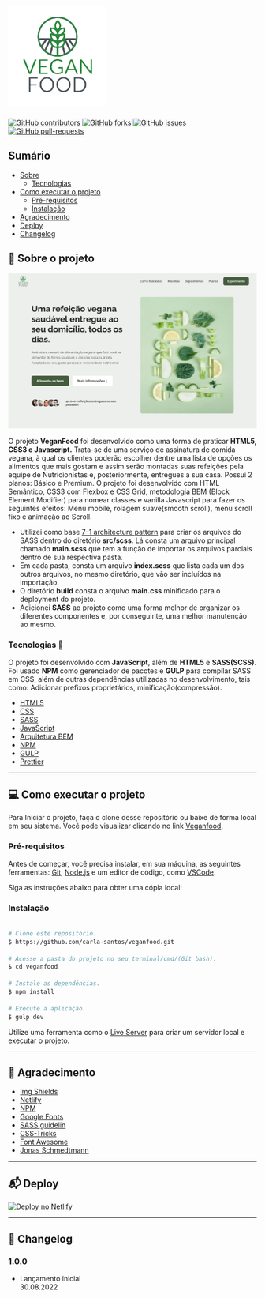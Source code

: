 # ![Logo](https://github.com/carla-santos/veganfood/blob/main/img/logo.png)

[![GitHub contributors](https://img.shields.io/github/contributors/carla-santos/veganfood?color=blue&label=Colaboradores&style=for-the-badge)](https://github.com/carla-santos/veganfood/graphs/contributors)
[![GitHub forks](https://img.shields.io/github/forks/carla-santos/veganfood?color=green&style=for-the-badge)](https://github.com/carla-santos/veganfood/network/members)
[![GitHub issues](https://img.shields.io/github/issues/carla-santos/veganfood?color=red&style=for-the-badge)](https://github.com/carla-santos/veganfood/issues)
[![GitHub pull-requests](https://img.shields.io/github/issues-pr/carla-santos/veganfood?color=pink&style=for-the-badge)](https://github.com/carla-santos/veganfood/pulls)

## Sumário

- [Sobre](#sobre-o-projeto)
   - [Tecnologias](#tecnologias) 
- [Como executar o projeto](#como-executar-o-projeto)
   - [Pré-requisitos](#pre-requisitos)
   - [Instalação](#instalacao)    
- [Agradecimento](#agradecimento)
- [Deploy](#deploy)
- [Changelog](#changelog) 

## :green_book: Sobre o projeto <a name = "sobre-o-projeto"></a>

[![Screenshot](https://github.com/carla-santos/veganfood/blob/main/img/Screenshot.png)](https://veganfood-eat.netlify.app/)

O projeto **VeganFood** foi desenvolvido como uma forma de praticar **HTML5, CSS3 e Javascript.** Trata-se de uma serviço de assinatura de comida vegana, 
à qual os clientes poderão escolher dentre uma lista de opções os alimentos que mais gostam e assim serão montadas suas refeições pela equipe de Nutricionistas e, 
posteriormente, entregues a sua casa. Possui 2 planos: Básico e Premium. O projeto foi desenvolvido com HTML Semântico, CSS3 com Flexbox e CSS Grid, 
metodologia BEM (Block Element Modifier) para nomear classes e vanilla Javascript para fazer os seguintes efeitos: Menu mobile, rolagem suave(smooth scroll),
menu scroll fixo e animação ao Scroll.

- Utilizei como base [7-1 architecture pattern](https://github.com/KittyGiraudel/sass-boilerplate) para criar os arquivos do SASS dentro do diretório **src/scss**. Lá consta um arquivo principal chamado **main.scss** que tem a função de importar os arquivos parciais dentro de sua respectiva pasta.
- Em cada pasta, consta um arquivo **index.scss** que lista cada um dos outros arquivos, no mesmo diretório, que vão ser incluídos na importação.
- O diretório **build** consta o arquivo **main.css** minificado para o deployment do projeto.
- Adicionei **SASS** ao projeto como uma forma melhor de organizar os diferentes componentes e, por conseguinte, uma melhor manutenção ao mesmo.

### Tecnologias <a name = "tecnologias"></a> :wrench:

O projeto foi desenvolvido com **JavaScript**, além de **HTML5** e **SASS(SCSS)**. Foi usado **NPM** como gerenciador de pacotes e **GULP** para compilar SASS em CSS, 
além de outras dependências utilizadas no desenvolvimento, tais como: Adicionar prefixos proprietários, minificação(compressão).

- [HTML5](https://developer.mozilla.org/pt-BR/docs/Web/HTML)
- [CSS](https://developer.mozilla.org/pt-BR/docs/Web/CSS)
- [SASS](https://sass-lang.com/)
- [JavaScript](https://developer.mozilla.org/pt-BR/docs/Web/JavaScript)
- [Arquitetura BEM](http://getbem.com/)
- [NPM](https://www.npmjs.com/)
- [GULP](https://gulpjs.com/)
- [Prettier](https://prettier.io/)

---

## :computer: Como executar o projeto <a name = "como-executar-o-projeto"></a>

Para Iniciar o projeto, faça o clone desse repositório ou baixe de forma local em seu sistema. 
Você pode visualizar clicando no link [Veganfood](https://veganfood-eat.netlify.app/).

### Pré-requisitos <a name = "pre-requisitos"></a>

Antes de começar, você precisa instalar, em sua máquina, as seguintes ferramentas: [Git](https://git-scm.com/), [Node.js](https://nodejs.org/en/) 
e um editor de código, como [VSCode](https://code.visualstudio.com/).

Siga as instruções abaixo para obter uma cópia local: 

### Instalação <a name = "instalacao"></a>

```bash

# Clone este repositório.
$ https://github.com/carla-santos/veganfood.git

# Acesse a pasta do projeto no seu terminal/cmd/(Git bash).
$ cd veganfood

# Instale as dependências.
$ npm install

# Execute a aplicação.
$ gulp dev

```
Utilize uma ferramenta como o [Live Server](https://marketplace.visualstudio.com/items?itemName=ritwickdey.LiveServer) para criar um servidor local e executar o projeto.

---

## 🚀 Agradecimento <a name = "agradecimento"></a>  

- [Img Shields](https://shields.io)
- [Netlify](https://www.netlify.com/)
- [NPM](https://www.npmjs.com/)
- [Google Fonts](https://fonts.google.com/)
- [SASS guidelin](https://sass-guidelin.es/#architecture)
- [CSS-Tricks](https://css-tricks.com/introducing-sass-modules/)
- [Font Awesome](https://fontawesome.com)
- [Jonas Schmedtmann](https://www.udemy.com/user/jonasschmedtmann/)

---

## 📬 Deploy <a name = "deploy"></a>  

[![Deploy no Netlify](https://www.netlify.com/img/deploy/button.svg)](https://app.netlify.com/sites/veganfood-eat/deploys)

---

## :dizzy: Changelog <a name = "changelog"></a>  

### 1.0.0
- Lançamento inicial<br>
30.08.2022
